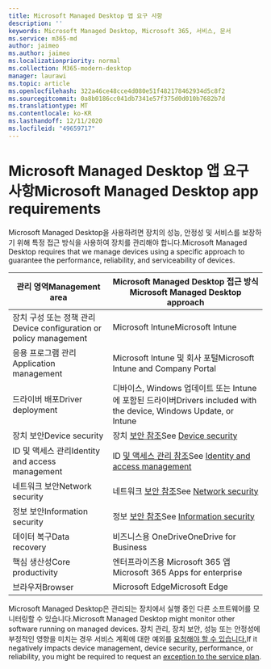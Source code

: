 ```yaml
---
title: Microsoft Managed Desktop 앱 요구 사항
description: ''
keywords: Microsoft Managed Desktop, Microsoft 365, 서비스, 문서
ms.service: m365-md
author: jaimeo
ms.author: jaimeo
ms.localizationpriority: normal
ms.collection: M365-modern-desktop
manager: laurawi
ms.topic: article
ms.openlocfilehash: 322a46ce48cce4d080e51f482178462934d5c8f2
ms.sourcegitcommit: 0a8b0186cc041db7341e57f375d0d010b7682b7d
ms.translationtype: MT
ms.contentlocale: ko-KR
ms.lasthandoff: 12/11/2020
ms.locfileid: "49659717"
---
```

# <a name="microsoft-managed-desktop-app-requirements"></a><span data-ttu-id="3c7c4-103">Microsoft Managed Desktop 앱 요구 사항</span><span class="sxs-lookup"><span data-stu-id="3c7c4-103">Microsoft Managed Desktop app requirements</span></span>

<!--This topic is the target for aka.ms/app-req. This is aka link is used from EA agreement for MMD. do not delete.-->

<!--Application addendum -->
 
<span data-ttu-id="3c7c4-104">Microsoft Managed Desktop을 사용하려면 장치의 성능, 안정성 및 서비스를 보장하기 위해 특정 접근 방식을 사용하여 장치를 관리해야 합니다.</span><span class="sxs-lookup"><span data-stu-id="3c7c4-104">Microsoft Managed Desktop requires that we manage devices using a specific approach to guarantee the performance, reliability, and serviceability of devices.</span></span>


|<span data-ttu-id="3c7c4-105">관리 영역</span><span class="sxs-lookup"><span data-stu-id="3c7c4-105">Management area</span></span>  |<span data-ttu-id="3c7c4-106">Microsoft Managed Desktop 접근 방식</span><span class="sxs-lookup"><span data-stu-id="3c7c4-106">Microsoft Managed Desktop approach</span></span>  |
|---------|---------|
|<span data-ttu-id="3c7c4-107">장치 구성 또는 정책 관리</span><span class="sxs-lookup"><span data-stu-id="3c7c4-107">Device configuration or policy management</span></span>     |  <span data-ttu-id="3c7c4-108">Microsoft Intune</span><span class="sxs-lookup"><span data-stu-id="3c7c4-108">Microsoft Intune</span></span>       |
|<span data-ttu-id="3c7c4-109">응용 프로그램 관리 </span><span class="sxs-lookup"><span data-stu-id="3c7c4-109">Application management</span></span>     | <span data-ttu-id="3c7c4-110">Microsoft Intune 및 회사 포털</span><span class="sxs-lookup"><span data-stu-id="3c7c4-110">Microsoft Intune and Company Portal</span></span>        |
|<span data-ttu-id="3c7c4-111">드라이버 배포</span><span class="sxs-lookup"><span data-stu-id="3c7c4-111">Driver deployment</span></span>     |  <span data-ttu-id="3c7c4-112">디바이스, Windows 업데이트 또는 Intune에 포함된 드라이버</span><span class="sxs-lookup"><span data-stu-id="3c7c4-112">Drivers included with the device, Windows Update, or Intune</span></span>       |
|<span data-ttu-id="3c7c4-113">장치 보안</span><span class="sxs-lookup"><span data-stu-id="3c7c4-113">Device security</span></span>     | <span data-ttu-id="3c7c4-114">장치 [보안 참조](security.md#device-security)</span><span class="sxs-lookup"><span data-stu-id="3c7c4-114">See [Device security](security.md#device-security)</span></span>      |
|<span data-ttu-id="3c7c4-115">ID 및 액세스 관리</span><span class="sxs-lookup"><span data-stu-id="3c7c4-115">Identity and access management</span></span>     | <span data-ttu-id="3c7c4-116">ID [및 액세스 관리 참조](security.md#identity-and-access-management)</span><span class="sxs-lookup"><span data-stu-id="3c7c4-116">See [Identity and access management](security.md#identity-and-access-management)</span></span>        |
|<span data-ttu-id="3c7c4-117">네트워크 보안</span><span class="sxs-lookup"><span data-stu-id="3c7c4-117">Network security</span></span>     | <span data-ttu-id="3c7c4-118">네트워크 [보안 참조](security.md#network-security)</span><span class="sxs-lookup"><span data-stu-id="3c7c4-118">See [Network security](security.md#network-security)</span></span>        |
|<span data-ttu-id="3c7c4-119">정보 보안</span><span class="sxs-lookup"><span data-stu-id="3c7c4-119">Information security</span></span>     |  <span data-ttu-id="3c7c4-120">정보 [보안 참조](security.md#information-security)</span><span class="sxs-lookup"><span data-stu-id="3c7c4-120">See [Information security](security.md#information-security)</span></span>       |
|<span data-ttu-id="3c7c4-121">데이터 복구</span><span class="sxs-lookup"><span data-stu-id="3c7c4-121">Data recovery</span></span>     | <span data-ttu-id="3c7c4-122">비즈니스용 OneDrive</span><span class="sxs-lookup"><span data-stu-id="3c7c4-122">OneDrive for Business</span></span>        |
|<span data-ttu-id="3c7c4-123">핵심 생산성</span><span class="sxs-lookup"><span data-stu-id="3c7c4-123">Core productivity</span></span>     | <span data-ttu-id="3c7c4-124">엔터프라이즈용 Microsoft 365 앱</span><span class="sxs-lookup"><span data-stu-id="3c7c4-124">Microsoft 365 Apps for enterprise</span></span>    |
|<span data-ttu-id="3c7c4-125">브라우저</span><span class="sxs-lookup"><span data-stu-id="3c7c4-125">Browser</span></span>     | <span data-ttu-id="3c7c4-126">Microsoft Edge</span><span class="sxs-lookup"><span data-stu-id="3c7c4-126">Microsoft Edge</span></span>        |




<span data-ttu-id="3c7c4-127">Microsoft Managed Desktop은 관리되는 장치에서 실행 중인 다른 소프트웨어를 모니터링할 수 있습니다.</span><span class="sxs-lookup"><span data-stu-id="3c7c4-127">Microsoft Managed Desktop might monitor other software running on managed devices.</span></span> <span data-ttu-id="3c7c4-128">장치 관리, 장치 보안, 성능 또는 안정성에 부정적인 영향을 미치는 경우 서비스 계획에 대한 예외를 [요청해야 할 수 있습니다.](customizing.md)</span><span class="sxs-lookup"><span data-stu-id="3c7c4-128">If it negatively impacts device management, device security, performance, or reliability, you might be required to request an [exception to the service plan](customizing.md).</span></span>
